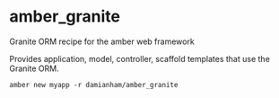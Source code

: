 # amber_granite
Granite ORM recipe for the amber web framework

Provides application, model, controller, scaffold templates that use the Granite ORM.
```
amber new myapp -r damianham/amber_granite
```
